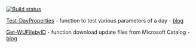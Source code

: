 [![Build status](https://ci.appveyor.com/api/projects/status/w6c8rxysncupqa8p?svg=true)](https://ci.appveyor.com/project/exchange12rocks/ps)

[Test-DayProperties](Test-DayProperties) - function to test various parameters of a day - [blog](https://exchange12rocks.org/2017/05/29/function-to-test-a-date-against-different-conditions/)

[Get-WUFilebyID](Get-WUFilebyID) - function download update files from Microsoft Catalog - [blog](https://exchange12rocks.org/2017/10/02/function-to-download-updates-from-microsoft-catalog/)
